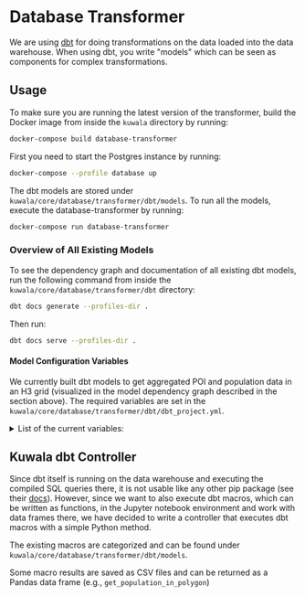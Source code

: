 # Database Transformer

We are using [dbt](https://github.com/dbt-labs/dbt-core) for doing transformations on the data loaded into the data 
warehouse. When using dbt, you write "models" which can be seen as components for complex transformations.

## Usage

To make sure you are running the latest version of the transformer, build the Docker image from inside the `kuwala` 
directory by running:

```zsh
docker-compose build database-transformer
```

First you need to start the Postgres instance by running:

```zsh
docker-compose --profile database up
```

The dbt models are stored under `kuwala/core/database/transformer/dbt/models`. To run all the models, execute the
database-transformer by running:

```zsh
docker-compose run database-transformer
```

### Overview of All Existing Models

To see the dependency graph and documentation of all existing dbt models, run the following command from inside the 
`kuwala/core/database/transformer/dbt` directory:

```zsh
dbt docs generate --profiles-dir .
```

Then run:

```zsh
dbt docs serve --profiles-dir .
```

#### Model Configuration Variables

We currently built dbt models to get aggregated POI and population data in an H3 grid (visualized in the model 
dependency graph described in the section above). The required variables are set in the 
`kuwala/core/database/transformer/dbt/dbt_project.yml`. 

<details>
    <summary>List of the current variables:</summary><br/>

- focus_brand
  - Type: string
  - Description: The Google POI scraper may take a custom list of queries for POIs. This is especially useful when you have a complete list of POIs of different brands beyond OSM. You can count and benchmark a focus brand by providing the ID prefix of the focus brand.
- grid_resolution
  - Type: integer
  - Description: H3 resolution for POI and population aggregation grids.
- start_date
  - Type: date
  - Description: Starting date from which to consider time series data such as popularity scores.
- end_date
  - Type: date
  - Description: End date until which to consider time series data such as popularity scores.
- first_morning_hour
  - Type: integer
  - Description: First hour of the day that is considered to be in the morning.
- last_morning_hour
  - Type: integer
  - Description: Last hour of the day that is considered to be in the morning.
- last_noon_hour
  - Type: integer
  - Description: Last hour of the day that is considered to be noon.
- last_afternoon_hour
  - Type: integer
  - Description: Last hour of the day that is considered to be in the afternoon. Everything beyond that up until the first morning hour is considered to be evening.
</details>

## Kuwala dbt Controller

Since dbt itself is running on the data warehouse and executing the compiled SQL queries there, it is not usable like
any other pip package (see their [docs](https://docs.getdbt.com/docs/running-a-dbt-project/dbt-api)). However, since we
want to also execute dbt macros, which can be written as functions, in the Jupyter notebook environment and work with 
data frames there, we have decided to write a controller that executes dbt macros with a simple Python method.

The existing macros are categorized and can be found under `kuwala/core/database/transformer/dbt/models`.

Some macro results are saved as CSV files and can be returned as a Pandas data frame (e.g., 
`get_population_in_polygon`)

